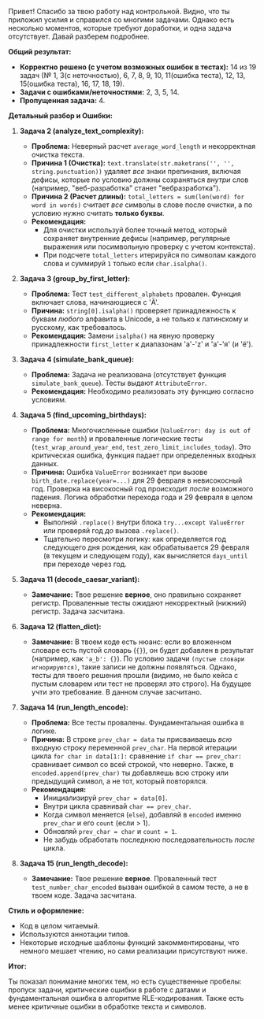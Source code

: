 Привет! Спасибо за твою работу над контрольной. Видно, что ты приложил усилия и справился со многими задачами. Однако есть несколько моментов, которые требуют доработки, и одна задача отсутствует. Давай разберем подробнее.

**Общий результат:**

*   **Корректно решено (с учетом возможных ошибок в тестах):** 14 из 19 задач (№ 1, 3(с неточностью), 6, 7, 8, 9, 10, 11(ошибка теста), 12, 13, 15(ошибка теста), 16, 17, 18, 19).
*   **Задачи с ошибками/неточностями:** 2, 3, 5, 14.
*   **Пропущенная задача:** 4.

**Детальный разбор и Ошибки:**

1.  **Задача 2 (analyze_text_complexity):**
    *   **Проблема:** Неверный расчет `average_word_length` и некорректная очистка текста.
    *   **Причина 1 (Очистка):** `text.translate(str.maketrans('', '', string.punctuation))` удаляет *все* знаки препинания, включая дефисы, которые по условию должны сохраняться *внутри* слов (например, "веб-разработка" станет "вебразработка").
    *   **Причина 2 (Расчет длины):** `total_letters = sum(len(word) for word in words)` считает *все* символы в слове после очистки, а по условию нужно считать **только буквы**.
    *   **Рекомендация:**
        *   Для очистки используй более точный метод, который сохраняет внутренние дефисы (например, регулярные выражения или посимвольную проверку с учетом контекста).
        *   При подсчете `total_letters` итерируйся по символам каждого слова и суммируй `1` только если `char.isalpha()`.

2.  **Задача 3 (group_by_first_letter):**
    *   **Проблема:** Тест `test_different_alphabets` провален. Функция включает слова, начинающиеся с 'Ä'.
    *   **Причина:** `string[0].isalpha()` проверяет принадлежность к буквам *любого* алфавита в Unicode, а не только к латинскому и русскому, как требовалось.
    *   **Рекомендация:** Замени `isalpha()` на явную проверку принадлежности `first_letter` к диапазонам 'a'-'z' и 'а'-'я' (и 'ё').

3.  **Задача 4 (simulate_bank_queue):**
    *   **Проблема:** Задача не реализована (отсутствует функция `simulate_bank_queue`). Тесты выдают `AttributeError`.
    *   **Рекомендация:** Необходимо реализовать эту функцию согласно условиям.

4.  **Задача 5 (find_upcoming_birthdays):**
    *   **Проблема:** Многочисленные ошибки (`ValueError: day is out of range for month`) и проваленные логические тесты (`test_wrap_around_year_end`, `test_zero_limit_includes_today`). Это критическая ошибка, функция падает при определенных входных данных.
    *   **Причина:** Ошибка `ValueError` возникает при вызове `birth_date.replace(year=...)` для 29 февраля в невисокосный год. Проверка на високосный год происходит *после* возможного падения. Логика обработки перехода года и 29 февраля в целом неверна.
    *   **Рекомендация:**
        *   Выполняй `.replace()` внутри блока `try...except ValueError` или проверяй год *до* вызова `.replace()`.
        *   Тщательно пересмотри логику: как определяется год следующего дня рождения, как обрабатывается 29 февраля (в текущем и следующем году), как вычисляется `days_until` при переходе через год.

5.  **Задача 11 (decode_caesar_variant):**
    *   **Замечание:** Твое решение **верное**, оно правильно сохраняет регистр. Проваленные тесты ожидают некорректный (нижний) регистр. Задача засчитана.

6.  **Задача 12 (flatten_dict):**
    *   **Замечание:** В твоем коде есть нюанс: если во вложенном словаре есть пустой словарь (`{}`), он будет добавлен в результат (например, как `'a_b': {}`). По условию задачи `(пустые словари игнорируются)`, такие записи не должны появляться. Однако, тесты для твоего решения прошли (видимо, не было кейса с пустым словарем или тест не проверял это строго). На будущее учти это требование. В данном случае засчитано.

7.  **Задача 14 (run_length_encode):**
    *   **Проблема:** Все тесты провалены. Фундаментальная ошибка в логике.
    *   **Причина:** В строке `prev_char = data` ты присваиваешь *всю* входную строку переменной `prev_char`. На первой итерации цикла `for char in data[1:]:` сравнение `if char == prev_char:` сравнивает символ со всей строкой, что неверно. Также, в `encoded.append(prev_char)` ты добавляешь всю строку или предыдущий символ, а не тот, который повторялся.
    *   **Рекомендация:**
        *   Инициализируй `prev_char = data[0]`.
        *   Внутри цикла сравнивай `char == prev_char`.
        *   Когда символ меняется (`else`), добавляй в `encoded` именно `prev_char` и его `count` (если > 1).
        *   Обновляй `prev_char = char` и `count = 1`.
        *   Не забудь обработать последнюю последовательность *после* цикла.

8.  **Задача 15 (run_length_decode):**
    *   **Замечание:** Твое решение **верное**. Проваленный тест `test_number_char_encoded` вызван ошибкой в самом тесте, а не в твоем коде. Задача засчитана.

**Стиль и оформление:**

*   Код в целом читаемый.
*   Используются аннотации типов.
*   Некоторые исходные шаблоны функций закомментированы, что немного мешает чтению, но сами реализации присутствуют ниже.

**Итог:**

Ты показал понимание многих тем, но есть существенные пробелы: пропуск задачи, критические ошибки в работе с датами и фундаментальная ошибка в алгоритме RLE-кодирования. Также есть менее критичные ошибки в обработке текста и символов.
